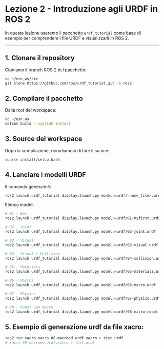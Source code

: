 # Lezione 2 - Introduzione agli URDF in ROS 2

In questa lezione useremo il pacchetto `urdf_tutorial` come base di esempio per comprendere i file URDF e visualizzarli in ROS 2.

---

## 1. Clonare il repository

Cloniamo il branch ROS 2 del pacchetto:

```bash
cd ~/esn_ws/src
git clone https://github.com/ros/urdf_tutorial.git -b ros2
```

## 2. Compilare il pacchetto

Dalla root del workspace:

```bash
cd ~/esn_ws
colcon build --symlink-install
```

## 3. Source del workspace

Dopo la compilazione, ricordiamoci di fare il source:

```bash
source install/setup.bash
```

## 4. Lanciare i modelli URDF

Il comando generale è:

```bash
ros2 launch urdf_tutorial display.launch.py model:=urdf/<nome_file>.urdf
```

Elenco modelli
```bash
# 01 - Box
ros2 launch urdf_tutorial display.launch.py model:=urdf/01-myfirst.urdf

# 02 - Joint
ros2 launch urdf_tutorial display.launch.py model:=urdf/02-joint.urdf

# 03 - Visual
ros2 launch urdf_tutorial display.launch.py model:=urdf/03-visual.urdf

# 04 - Visual + Collision
ros2 launch urdf_tutorial display.launch.py model:=urdf/04-collision.urdf

# 05 - Materials
ros2 launch urdf_tutorial display.launch.py model:=urdf/05-materials.urdf

# 06 - Macros
ros2 launch urdf_tutorial display.launch.py model:=urdf/06-macro.urdf

# 07 - Physics
ros2 launch urdf_tutorial display.launch.py model:=urdf/07-physics.urdf

# 08 - Robot con macro
ros2 launch urdf_tutorial display.launch.py model:=urdf/08-macro-robot.urdf
```

## 5. Esempio di generazione urdf da file xacro:
```bash
ros2 run xacro xacro 08-macroed.urdf.xacro > test.urdf
# xacro 08-macroed.urdf.xacro > test.urdf
```